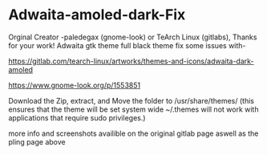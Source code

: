 # Adwaita-amoled-dark-Fix
Orginal Creator -paledegax (gnome-look) or TeArch Linux (gitlabs), Thanks for your work!
Adwaita gtk theme full black theme
fix some issues with-

https://gitlab.com/tearch-linux/artworks/themes-and-icons/adwaita-dark-amoled

https://www.gnome-look.org/p/1553851

Download the Zip, extract, and Move the folder to /usr/share/themes/ (this ensures that the theme will be set system wide ~/.themes will not work with applications that require sudo privileges.)

more info and screenshots availible on the original gitlab page aswell as the pling page above

